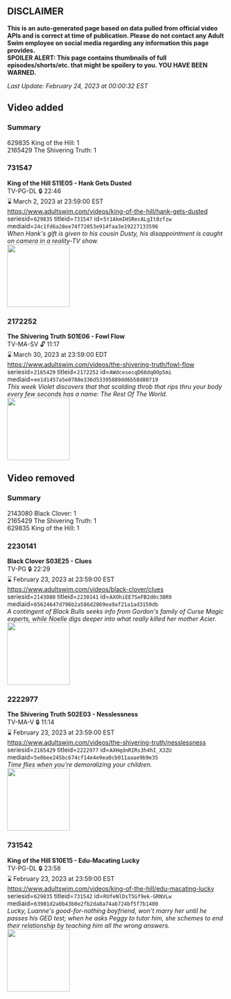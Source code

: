 ## DISCLAIMER
**This is an auto-generated page based on data pulled from official video APIs and is correct at time of publication. Please do not contact any Adult Swim employee on social media regarding any information this page provides.**  
**SPOILER ALERT: This page contains thumbnails of full episodes/shorts/etc. that might be spoilery to you. YOU HAVE BEEN WARNED.**  

_Last Update: February 24, 2023 at 00:00:32 EST_
## Video added
### Summary
629835 King of the Hill: 1  
2165429 The Shivering Truth: 1  
### 731547
**King of the Hill S11E05 - Hank Gets Dusted**  
TV-PG-DL 🔒 22:46  
⌛ March 2, 2023 at 23:59:00 EST  
https://www.adultswim.com/videos/king-of-the-hill/hank-gets-dusted  
seriesid=`629835` titleid=`731547` id=`5t1AkmIHSRecALgIt8zfzw` mediaid=`24c1fd6a28ee74f72053e914faa3e19227133596`  
_When Hank's gift is given to his cousin Dusty, his disappointment is caught on camera in a reality-TV show._  
<a href="https://i.cdn.turner.com/adultswim/big/image-upload/thumbnails/thumb-2_image-152640350355612.jpg"><img src="https://i.cdn.turner.com/adultswim/big/image-upload/thumbnails/thumb-2_image-152640350355612.jpg" height="144px" /></a>
### 2172252
**The Shivering Truth S01E06 - Fowl Flow**  
TV-MA-SV 🔓 11:17  
⌛ March 30, 2023 at 23:59:00 EDT  
https://www.adultswim.com/videos/the-shivering-truth/fowl-flow  
seriesid=`2165429` titleid=`2172252` id=`AWdcesecqD68dq0Op5mi` mediaid=`ee1d1457a5e0788e336d53395889dd6b58d80719`  
_This week Violet discovers that that scalding throb that rips thru your body every few seconds has a name:  The Rest Of The World._  
<a href="https://i.cdn.turner.com/adultswim/big/image-upload/thumbnails/thumb-2_image-154352543980519.jpg"><img src="https://i.cdn.turner.com/adultswim/big/image-upload/thumbnails/thumb-2_image-154352543980519.jpg" height="144px" /></a>
## Video removed
### Summary
2143080 Black Clover: 1  
2165429 The Shivering Truth: 1  
629835 King of the Hill: 1  
### 2230141
**Black Clover S03E25 - Clues**  
TV-PG 🔒 22:29  
⌛ February 23, 2023 at 23:59:00 EST  
https://www.adultswim.com/videos/black-clover/clues  
seriesid=`2143080` titleid=`2230141` id=`AXOhiEE7SeFB2d0c38R9` mediaid=`65624647d796b2a586d2869ea9af21a1ad3159db`  
_A contingent of Black Bulls seeks info from Gordon's family of Curse Magic experts, while Noelle digs deeper into what really killed her mother Acier._  
<a href="https://media.cdn.adultswim.com/uploads/20200731/thumbnails/2_20731164520-BlackClover_127.jpg"><img src="https://media.cdn.adultswim.com/uploads/20200731/thumbnails/2_20731164520-BlackClover_127.jpg" height="144px" /></a>
### 2222977
**The Shivering Truth S02E03 - Nesslessness**  
TV-MA-V 🔒 11:14  
⌛ February 23, 2023 at 23:59:00 EST  
https://www.adultswim.com/videos/the-shivering-truth/nesslessness  
seriesid=`2165429` titleid=`2222977` id=`AXHqdnRIRs3h4hI_X3ZU` mediaid=`5e0bee245bc674cf14e4e9ea0cb011aaae9b9e35`  
_Time flies when you're demoralizing your children._  
<a href="https://media.cdn.adultswim.com/uploads/20200506/thumbnails/2_20561049200-TheShiveringTruth_203_dup-20200214.jpg"><img src="https://media.cdn.adultswim.com/uploads/20200506/thumbnails/2_20561049200-TheShiveringTruth_203_dup-20200214.jpg" height="144px" /></a>
### 731542
**King of the Hill S10E15 - Edu-Macating Lucky**  
TV-PG-DL 🔒 23:58  
⌛ February 23, 2023 at 23:59:00 EST  
https://www.adultswim.com/videos/king-of-the-hill/edu-macating-lucky  
seriesid=`629835` titleid=`731542` id=`RUfeNlDsT5Gf9ek-GRNVLw` mediaid=`63901d2a0b43b0e2fb2da8a74ab724bf5f7b1400`  
_Lucky, Luanne's good-for-nothing boyfriend, won't marry her until he passes his GED test; when he asks Peggy to tutor him, she schemes to end their relationship by teaching him all the wrong answers._  
<a href="https://i.cdn.turner.com/adultswim/big/image-upload/thumbnails/thumb-2_image-15263211006162.jpg"><img src="https://i.cdn.turner.com/adultswim/big/image-upload/thumbnails/thumb-2_image-15263211006162.jpg" height="144px" /></a>
